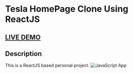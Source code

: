 # Tesla HomePage Clone Using ReactJS

## <a href="https://durgeshrai04.github.io/Tesla-Homepage-Reactjs/" target="_blank">LIVE DEMO</a>

## Description

This is a ReactJS based personal project.
![JavaScript App](https://github.com/DurgeshRai04/Notes-Taking-App-Js-Project/blob/master/img.png)
